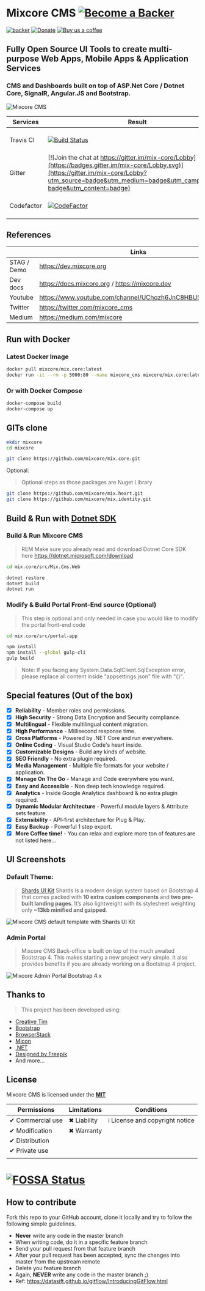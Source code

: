 # Mixcore CMS [![Become a Backer](https://opencollective.com/mixcore/tiers/backer.svg?avatarHeight=36)](https://opencollective.com/mixcore#support) 

[![backer](https://opencollective.com/mixcore/tiers/backer/badge.svg?label=backer&color=brightgreen)](https://opencollective.com/mixcore#support) [![Donate](https://img.shields.io/badge/$-donate-ff69b4.svg)](https://www.paypal.me/mixcore) [![Buy us a coffee](https://img.shields.io/badge/$-BuyMeACoffee-orange.svg)](https://www.buymeacoffee.com/mixcore) 

## Fully Open Source UI Tools to create multi-purpose Web Apps, Mobile Apps & Application Services

### CMS and Dashboards built on top of ASP.Net Core / Dotnet Core, SignalR, Angular.JS and Bootstrap.

![Mixcore CMS](https://github.com/mixcore/mix.core/blob/master/assets/mixcore.png?raw=true "What is Mixcore CMS?")

|Services  |Result  |Services  |Result  |
|---------|---------|---------|---------|
|Travis CI     |[![Build Status](https://travis-ci.org/mixcore/mix.core.svg?branch=master)](https://travis-ci.org/mixcore/mix.core)|AppVeyor CI     |[![Build status](https://ci.appveyor.com/api/projects/status/8o02frivdxa0dgpl/branch/master?svg=true)](https://ci.appveyor.com/project/Smilefounder/mix-core/branch/master)          |
Gitter     |[![Join the chat at https://gitter.im/mix-core/Lobby](https://badges.gitter.im/mix-core/Lobby.svg)](https://gitter.im/mix-core/Lobby?utm_source=badge&utm_medium=badge&utm_campaign=pr-badge&utm_content=badge)|Licenses status     |[![FOSSA Status](https://app.fossa.io/api/projects/git%2Bgithub.com%2Fmixcore%2Fmix.core.svg?type=shield)](https://app.fossa.io/projects/git%2Bgithub.com%2Fmixcore%2Fmix.core?ref=badge_shield)         |
Codefactor     |[![CodeFactor](https://www.codefactor.io/repository/github/mixcore/mix.core/badge)](https://www.codefactor.io/repository/github/mixcore/mix.core)         |Azure|[![Build Status](https://dev.azure.com/mixcore/mix.core/_apis/build/status/mixcore.mix.core?branchName=master)](https://dev.azure.com/mixcore/mix.core/_build/latest?definitionId=1&branchName=master)|


## References


|  |Links  |
|---------|---------|
|STAG / Demo     |https://dev.mixcore.org|
|Dev docs     |https://docs.mixcore.org / https://mixcore.dev|
|Youtube     |https://www.youtube.com/channel/UChqzh6JnC8HBUSQ9AWIcZAw|
|Twitter     |https://twitter.com/mixcore_cms         |
|Medium     |https://medium.com/mixcore         |

## Run with Docker

###  Latest Docker Image
```sh
docker pull mixcore/mix.core:latest
docker run -it --rm -p 5000:80 --name mixcore_cms mixcore/mix.core:latest
```

### Or with Docker Compose
```sh
docker-compose build
docker-compose up
```

## GITs clone
```sh
mkdir mixcore
cd mixcore

git clone https://github.com/mixcore/mix.core.git
```

Optional:

> Optional steps as those packages are Nuget Library

```bash
git clone https://github.com/mixcore/mix.heart.git
git clone https://github.com/mixcore/mix.identity.git
```



## Build & Run with [Dotnet SDK](https://dotnet.microsoft.com/download)

### Build & Run Mixcore CMS

> REM Make sure you already read and download Dotnet Core SDK here https://dotnet.microsoft.com/download

```sh
cd mix.core/src/Mix.Cms.Web

dotnet restore
dotnet build
dotnet run
```
### Modify & Build Portal Front-End source (Optional)

> This step is optional and only needed in case you would like to modify the portal front-end code

````sh
cd mix.core/src/portal-app

npm install
npm install --global gulp-cli
gulp build
````

> Note: If you facing any System.Data.SqlClient.SqlException error, please replace all content inside "appsettings.json" file with "{}".

## Special features (Out of the box)

- [x] **Reliability** - Member roles and permissions.
- [x] **High Security** - Strong Data Encryption and Security compliance.
- [x] **Multilingual** - Flexible multilingual content migration.
- [x] **High Performance** - Millisecond response time.
- [x] **Cross Platforms** - Powered by .NET Core and run everywhere.
- [x] **Online Coding** - Visual Studio Code's heart inside.
- [x] **Customizable Designs** - Build any kinds of website.
- [x] **SEO Friendly** - No extra plugin required.
- [x] **Media Management** - Multiple file formats for your website / application.
- [x] **Manage On The Go** - Manage and Code everywhere you want.
- [x] **Easy and Accessible** - Non deep tech knowledge required.
- [x] **Analytics** - Inside Google Analytics dashboard & no extra plugin required.
- [x] **Dynamic Modular Architecture** - Powerful module layers & Attribute sets feature.
- [x] **Extensibility** - API-first architecture for Plug & Play.
- [x] **Easy Backup** - Powerful 1 step export.
- [x] **More Coffee time!** - You can relax and explore more ton of features are not listed here...

## UI Screenshots 
### Default Theme: 

> [Shards UI Kit](https://designrevision.com/demo/shards/) Shards is a modern design system based on Bootstrap 4 that comes packed with **10 extra custom components** and **two pre-built landing pages**. It’s also lightweight with its stylesheet weighting only **~13kb minified and gzipped**.

![Mixcore CMS default template with Shards UI Kit](https://docs.mixcore.org/img/basic-usage/first-step.png "Mixcore CMS default template with Shards UI Kit")

### Admin Portal

> Mixcore CMS Back-office is built on top of the much awaited Bootstrap 4. This makes starting a new project very simple. It also provides benefits if you are already working on a Bootstrap 4 project.

![Mixcore Admin Portal Bootstrap 4.x](https://docs.mixcore.org/img/screencapture-stag-mixcore-org-portal-2019-08-04-16_04_15.jpg "Mixcore CMS Admin Portal Bootstrap 4")

## Thanks to

> This project has been developed using:
* [Creative Tim](https://www.creative-tim.com/)
* [Bootstrap](https://getbootstrap.com/)
* [BrowserStack](https://www.browserstack.com/)
* [Micon](http://xtoolkit.github.io/Micon/icons/)
* [.NET](https://www.microsoft.com/net/core)
* [Designed by Freepik](https://www.freepik.com)
* And more...


## License

Mixcore CMS is licensed under the **[MIT](https://github.com/mixcore/mix.core/blob/master/LICENSE)**


|Permissions  |Limitations  |Conditions  |
|---------|---------|---------|
|✔ Commercial use     |✖ Liability         |ℹ License and copyright notice         |
|✔ Modification     |✖ Warranty         |         |
|✔ Distribution     |         |         |
|✔ Private use     |         |         |
|     |         |         |


[![FOSSA Status](https://app.fossa.io/api/projects/git%2Bgithub.com%2Fmixcore%2Fmix.core.svg?type=large)](https://app.fossa.io/projects/git%2Bgithub.com%2Fmixcore%2Fmix.core?ref=badge_large)
=======

## How to contribute

Fork this repo to your GitHub account, clone it locally and try to follow
the following simple guidelines.

* **Never** write any code in the master branch
* When writing code, do it in a specific feature branch
* Send your pull request from that feature branch
* After your pull request has been accepted, sync the changes into master from the upstream remote
* Delete you feature branch
* Again, **NEVER** write any code in the master branch ;)
* Ref: https://datasift.github.io/gitflow/IntroducingGitFlow.html
